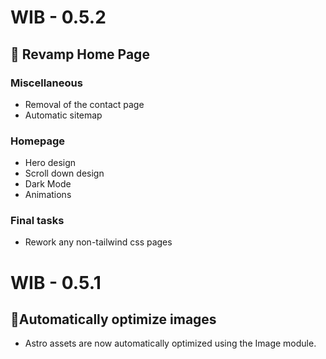 # WIB - 0.5.2

## 🎨 Revamp Home Page 
### Miscellaneous
- Removal of the contact page
- Automatic sitemap
### Homepage
- Hero design
- Scroll down design
- Dark Mode
- Animations
### Final tasks
- Rework any non-tailwind css pages

# WIB - 0.5.1

## 🚗Automatically optimize images

- Astro assets are now automatically optimized using the Image module.